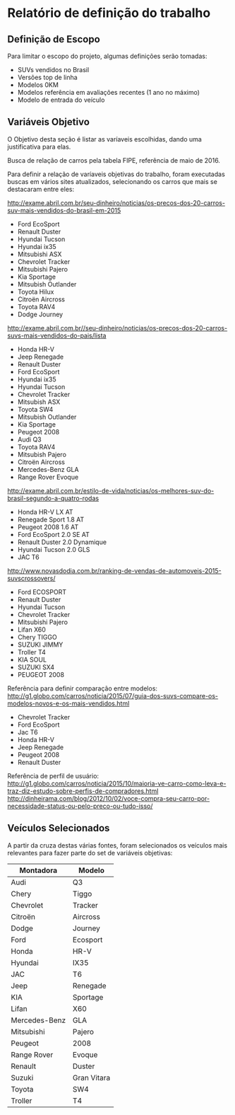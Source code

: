 # Relatório de definição do trabalho

## Definição de Escopo
Para limitar o escopo do projeto, algumas definições serão tomadas:
* SUVs vendidos no Brasil
* Versões top de linha 
* Modelos 0KM
* Modelos referência em avaliações recentes (1 ano no máximo)
* Modelo de entrada do veículo


## Variáveis Objetivo

O Objetivo desta seção é listar as varíaveis escolhidas, dando uma justificativa para elas.

Busca de relação de carros pela tabela FIPE, referência de maio de 2016.

Para definir a relação de varíaveis objetivas do trabalho, foram executadas buscas em vários sites atualizados, selecionando os carros que mais se destacaram entre eles:

http://exame.abril.com.br/seu-dinheiro/noticias/os-precos-dos-20-carros-suv-mais-vendidos-do-brasil-em-2015
* Ford EcoSport
* Renault Duster
* Hyundai Tucson
* Hyundai ix35
* Mitsubishi ASX
* Chevrolet Tracker
* Mitsubishi Pajero
* Kia Sportage
* Mitsubish Outlander
* Toyota Hilux
* Citroën Aircross
* Toyota RAV4
* Dodge Journey

http://exame.abril.com.br//seu-dinheiro/noticias/os-precos-dos-20-carros-suvs-mais-vendidos-do-pais/lista
* Honda HR-V
* Jeep Renegade
* Renault Duster
* Ford EcoSport
* Hyundai ix35
* Hyundai Tucson
* Chevrolet Tracker
* Mitsubish ASX
* Toyota SW4
* Mitsubish Outlander
* Kia Sportage
* Peugeot 2008
* Audi Q3
* Toyota RAV4
* Mitsubish Pajero
* Citroën Aircross
* Mercedes-Benz GLA
* Range Rover Evoque


http://exame.abril.com.br/estilo-de-vida/noticias/os-melhores-suv-do-brasil-segundo-a-quatro-rodas
* Honda HR-V LX AT
* Renegade Sport 1.8 AT
* Peugeot 2008 1.6 AT
* Ford EcoSport 2.0 SE AT
* Renault Duster 2.0 Dynamique
* Hyundai Tucson 2.0 GLS
* JAC T6

http://www.novasdodia.com.br/ranking-de-vendas-de-automoveis-2015-suvscrossovers/
* Ford ECOSPORT
* Renault Duster
* Hyundai Tucson
* Chevrolet Tracker
* Mitsubishi Pajero
* Lifan X60
* Chery TIGGO
* SUZUKI JIMMY
* Troller T4
* KIA SOUL
* SUZUKI SX4
* PEUGEOT 2008

Referência para definir comparação entre modelos:
http://g1.globo.com/carros/noticia/2015/07/guia-dos-suvs-compare-os-modelos-novos-e-os-mais-vendidos.html
* Chevrolet Tracker
* Ford EcoSport
* Jac T6
* Honda HR-V
* Jeep Renegade
* Peugeot 2008
* Renault Duster

Referência de perfil de usuário:
http://g1.globo.com/carros/noticia/2015/10/maioria-ve-carro-como-leva-e-traz-diz-estudo-sobre-perfis-de-compradores.html
http://dinheirama.com/blog/2012/10/02/voce-compra-seu-carro-por-necessidade-status-ou-pelo-preco-ou-tudo-isso/

## Veículos Selecionados

A partir da cruza destas várias fontes, foram selecionados os veículos mais relevantes para fazer parte do set de variáveis objetivas: 

| Montadora     | Modelo      |
| ------------- | ----------- |
| Audi          | Q3          |
| Chery         | Tiggo       |
| Chevrolet     | Tracker     |
| Citroën       | Aircross    |
| Dodge         | Journey     |
| Ford          | Ecosport    |
| Honda         | HR-V        |
| Hyundai       | IX35        |
| JAC           | T6          |
| Jeep          | Renegade    |
| KIA           | Sportage    |
| Lifan         | X60         |
| Mercedes-Benz | GLA         |
| Mitsubishi    | Pajero      |
| Peugeot       | 2008        |
| Range Rover   | Evoque      |
| Renault       | Duster      |
| Suzuki        | Gran Vitara |
| Toyota        | SW4         |
| Troller       | T4          |
